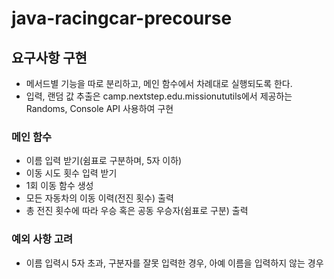# java-racingcar-precourse

## 요구사항 구현

- 메서드별 기능을 따로 분리하고, 메인 함수에서 차례대로 실행되도록 한다.
- 입력, 랜덤 값 추출은 camp.nextstep.edu.missionututils에서 제공하는 Randoms, Console API 사용하여 구현

### 메인 함수

- 이름 입력 받기(쉼표로 구분하며, 5자 이하)
- 이동 시도 횟수 입력 받기
- 1회 이동 함수 생성
- 모든 자동차의 이동 이력(전진 횟수) 출력
- 총 전진 횟수에 따라 우승 혹은 공동 우승자(쉼표로 구분) 출력

### 예외 사항 고려

- 이름 입력시 5자 초과, 구분자를 잘못 입력한 경우, 아예 이름을 입력하지 않는 경우